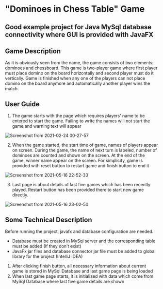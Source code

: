 # "Dominoes in Chess Table" Game
## Good example project for Java MySql database connectivity where GUI is provided with JavaFX

## Game Description
As it is obviously seen from the name, the game consists of two elements: dominoes and chessboard. This game is two-player game where first player must place
domino on the board horizontally and second player must do it vertically. Game is finished when any one of the players can not place domino on the board
anymore and automatically another player wins the match.

## User Guide
1. The game starts with the page which requires players' name to be entered to start the game. Failing to write the names will not start the game and warning
text will appear

![Screenshot from 2021-02-24 00-27-57](https://user-images.githubusercontent.com/31879611/118412550-f36a9780-b69a-11eb-92f0-abb6649a764f.png)


2. When the game started, the start time of game, names of players appear on screen.
   During the game, the name of next turn is labeled, number of dominoes are counted and shown on the screen.
   At the end of the game, winner name appear on the screen.
   For simplicity, game is provided with reset button to restart game and finish button to end it
   
![Screenshot from 2021-05-16 22-52-33](https://user-images.githubusercontent.com/31879611/118412395-f4e79000-b699-11eb-9ae7-b7080c2c1c14.png)
   
3. Last page is about details of last five games which has been recently played. Restart button has been provided there to start new game directly.

![Screenshot from 2021-05-16 23-02-50](https://user-images.githubusercontent.com/31879611/118412577-109f6600-b69b-11eb-81ad-38280b134e71.png)


## Some Technical Description
Before running the project, javafx and database configuration are needed.
- Database must be created in MySql server and the corresponding table must be added (If they don't exist)
- JavaFx jar files and database connector jar file must be added to global library for the project (IntelliJ IDEA)

1. After clicking finish button, all necessary information about current game is stored in MySql Database and last game page is being loaded
2. When last game page starts, it is initialized with data which come from MySql Database where last five game details are shown
